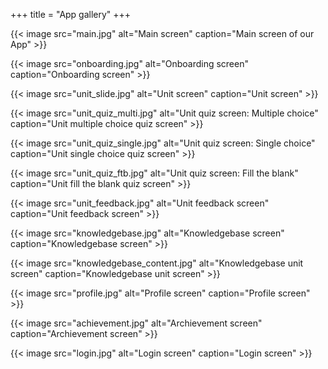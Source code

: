 +++
title = "App gallery"
+++

{{< image src="main.jpg" alt="Main screen" caption="Main screen of our App" >}}

{{< image src="onboarding.jpg" alt="Onboarding screen" caption="Onboarding screen" >}}

{{< image src="unit_slide.jpg" alt="Unit screen" caption="Unit screen" >}}

{{< image src="unit_quiz_multi.jpg" alt="Unit quiz screen: Multiple choice" caption="Unit multiple choice quiz screen" >}}

{{< image src="unit_quiz_single.jpg" alt="Unit quiz screen: Single choice" caption="Unit single choice quiz screen" >}}

{{< image src="unit_quiz_ftb.jpg" alt="Unit quiz screen: Fill the blank" caption="Unit fill the blank quiz screen" >}}

{{< image src="unit_feedback.jpg" alt="Unit feedback screen" caption="Unit feedback screen" >}}

{{< image src="knowledgebase.jpg" alt="Knowledgebase screen" caption="Knowledgebase screen" >}}

{{< image src="knowledgebase_content.jpg" alt="Knowledgebase unit screen" caption="Knowledgebase unit screen" >}}

{{< image src="profile.jpg" alt="Profile screen" caption="Profile screen" >}}

{{< image src="achievement.jpg" alt="Archievement screen" caption="Archievement screen" >}}

{{< image src="login.jpg" alt="Login screen" caption="Login screen" >}}
